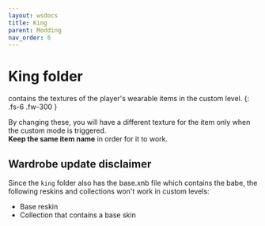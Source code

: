 ```yaml
---
layout: wsdocs
title: King
parent: Modding
nav_order: 6
---
```


# King folder

contains the textures of the player's wearable items in the custom level.<!-- more -->
{: .fs-6 .fw-300 }

By changing these, you will have a different texture for the item only when the custom mode is triggered.<br>
**Keep the same item name** in order for it to work.

## Wardrobe update disclaimer
Since the `king` folder also has the base.xnb file which contains the babe, the following reskins and collections won't work in custom levels:
- Base reskin
- Collection that contains a base skin